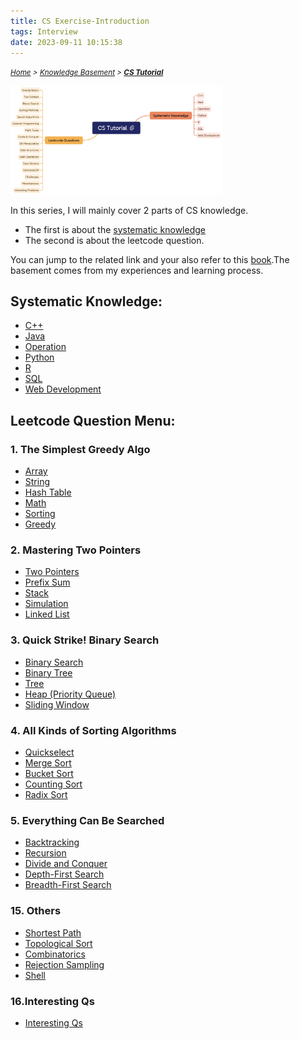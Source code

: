```yaml
---
title: CS Exercise-Introduction
tags: Interview
date: 2023-09-11 10:15:38
---
```

*<small>[Home](/About/index.html) > [Knowledge Basement](/tags/Interview/index.html) > **[CS Tutorial](/2023/09/11/Interview/CS-Tutorial/CS-Tutorial/index.html)</small>***


<style>
    @keyframes shake {
        0% { transform: translate(1px, 1px) rotate(0deg); }
        10% { transform: translate(-1px, -2px) rotate(-1deg); }
        20% { transform: translate(-3px, 0px) rotate(1deg); }
        30% { transform: translate(3px, 2px) rotate(0deg); }
        40% { transform: translate(1px, -1px) rotate(1deg); }
        50% { transform: translate(-1px, 2px) rotate(-1deg); }
        60% { transform: translate(-3px, 1px) rotate(0deg); }
        70% { transform: translate(3px, 1px) rotate(-1deg); }
        80% { transform: translate(-1px, -1px) rotate(1deg); }
        90% { transform: translate(1px, 2px) rotate(0deg); }
        100% { transform: translate(1px, -2px) rotate(-1deg); }
    }

    .shake-on-hover:hover {
        animation: shake 1.5s;
        animation-iteration-count: infinite;
    }
</style>

<img src="/picture/mindmap.jpg" class="shake-on-hover" style="zoom: 33%;" />

In this series, I will mainly cover 2 parts of CS knowledge. 
- The first is about the [systematic knowledge](/2023/09/11/Interview/CS-Tutorial/Knowledge/Overview/index.html) 
- The second is about the leetcode question.

You can jump to the related link and your also refer  to this [book](/pdf/LeetCode101.pdf).The basement comes from my experiences and learning process.

## Systematic Knowledge:
- [C++](/2023/09/11/Interview/CS-Tutorial/Knowledge/C++/C++/index.html)
- [Java](/2023/09/11/Interview/CS-Tutorial/Knowledge/Java/Java/index.html)
- [Operation](/2023/09/11/Interview/CS-Tutorial/Knowledge/Operation/Operation/index.html)
- [Python](/2023/09/11/Interview/CS-Tutorial/Knowledge/Python/Python/index.html)
- [R](/2023/09/11/Interview/CS-Tutorial/Knowledge/R/R/index.html)
- [SQL](/2023/09/11/Interview/CS-Tutorial/Knowledge/SQL/SQL/index.html)
- [Web Development](/2023/09/11/Interview/CS-Tutorial/Knowledge/Web_Development/Web_Development/index.html)

## Leetcode Question Menu:
### 1. The Simplest Greedy Algo
- [Array](/2023/09/11/Interview/CS-Tutorial/Interview-Qs/1.The-Simplest-Greedy-Algo/Array/index.html)
- [String](/2023/09/11/Interview/CS-Tutorial/Interview-Qs/1.The-Simplest-Greedy-Algo/String/index.html)
- [Hash Table](/2023/09/11/Interview/CS-Tutorial/Interview-Qs/1.The-Simplest-Greedy-Algo/Hash-Table/index.html)
- [Math](/2023/09/11/Interview/CS-Tutorial/Interview-Qs/1.The-Simplest-Greedy-Algo/Math/index.html)
- [Sorting](/2023/09/11/Interview/CS-Tutorial/Interview-Qs/1.The-Simplest-Greedy-Algo/Sorting/index.html)
- [Greedy](/2023/09/11/Interview/CS-Tutorial/Interview-Qs/1.The-Simplest-Greedy-Algo/Greedy/index.html)

### 2. Mastering Two Pointers
- [Two Pointers](/2023/09/11/Interview/CS-Tutorial/Interview-Qs/2.Mastering-Two-Pointers/Two-Pointers/index.html)
- [Prefix Sum](/2023/09/11/Interview/CS-Tutorial/Interview-Qs/2.Mastering-Two-Pointers/Prefix-Sum/index.html)
- [Stack](/2023/09/11/Interview/CS-Tutorial/Interview-Qs/2.Mastering-Two-Pointers/Stack/index.html)
- [Simulation](/2023/09/11/Interview/CS-Tutorial/Interview-Qs/2.Mastering-Two-Pointers/Simulation/index.html)
- [Linked List](/2023/09/11/Interview/CS-Tutorial/Interview-Qs/2.Mastering-Two-Pointers/Linked-List/index.html)

### 3. Quick Strike! Binary Search
- [Binary Search](/2023/09/11/Interview/CS-Tutorial/Interview-Qs/3.Quick-Strike!-Binary-Search/Binary-Search/index.html)
- [Binary Tree](/2023/09/11/Interview/CS-Tutorial/Interview-Qs/3.Quick-Strike!-Binary-Search/Binary-Tree/index.html)
- [Tree](/2023/09/11/Interview/CS-Tutorial/Interview-Qs/3.Quick-Strike!-Binary-Search/Tree/index.html)
- [Heap (Priority Queue)](/2023/09/11/Interview/CS-Tutorial/Interview-Qs/3.Quick-Strike!-Binary-Search/Heap-(Priority-Queue)/index.html)
- [Sliding Window](/2023/09/11/Interview/CS-Tutorial/Interview-Qs/3.Quick-Strike!-Binary-Search/Sliding-Window/index.html)

### 4. All Kinds of Sorting Algorithms
- [Quickselect](/2023/09/11/Interview/CS-Tutorial/Interview-Qs/4.All-Kinds-of-Sorting-Algorithms/Quickselect/index.html)
- [Merge Sort](/2023/09/11/Interview/CS-Tutorial/Interview-Qs/4.All-Kinds-of-Sorting-Algorithms/Merge-Sort/index.html)
- [Bucket Sort](/2023/09/11/Interview/CS-Tutorial/Interview-Qs/4.All-Kinds-of-Sorting-Algorithms/Bucket-Sort/index.html)
- [Counting Sort](/2023/09/11/Interview/CS-Tutorial/Interview-Qs/4.All-Kinds-of-Sorting-Algorithms/Counting-Sort/index.html)
- [Radix Sort](/2023/09/11/Interview/CS-Tutorial/Interview-Qs/4.All-Kinds-of-Sorting-Algorithms/Radix-Sort/index.html)

### 5. Everything Can Be Searched
- [Backtracking](/2023/09/11/Interview/CS-Tutorial/Interview-Qs/5.Everything-Can-Be-Searched/Backtracking/index.html)
- [Recursion](/2023/09/11/Interview/CS-Tutorial/Interview-Qs/5.Everything-Can-Be-Searched/Recursion/index.html)
- [Divide and Conquer](/2023/09/11/Interview/CS-Tutorial/Interview-Qs/5.Everything-Can-Be-Searched/Divide-and-Conquer/index.html)
- [Depth-First Search](/2023/09/11/Interview/CS-Tutorial/Interview-Qs/5.Everything-Can-Be-Searched/Depth-First-Search/index.html)
- [Breadth-First Search](/2023/09/11/Interview/CS-Tutorial/Interview-Qs/5.Everything-Can-Be-Searched/Breadth-First-Search/index.html)

### 15. Others
- [Shortest Path](/2023/09/11/Interview/CS-Tutorial/Interview-Qs/15.Others/Shortest-Path/index.html)
- [Topological Sort](/2023/09/11/Interview/CS-Tutorial/Interview-Qs/15.Others/Topological-Sort/index.html)
- [Combinatorics](/2023/09/11/Interview/CS-Tutorial/Interview-Qs/15.Others/Combinatorics/index.html)
- [Rejection Sampling](/2023/09/11/Interview/CS-Tutorial/Interview-Qs/15.Others/Rejection-Sampling/index.html)
- [Shell](/2023/09/11/Interview/CS-Tutorial/Interview-Qs/15.Others/Shell/index.html)

### 16.Interesting Qs

- [Interesting Qs](/2023/09/11/Interview/CS-Tutorial/Interview-Qs/16.Interesting-Qs/Overview2/index.html)